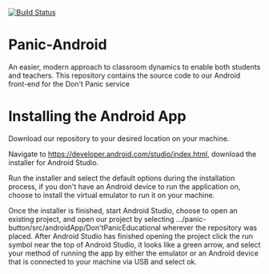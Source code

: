 [![Build Status](https://travis-ci.org/csi4999-panic-button/panic-android.svg?branch=master)](https://travis-ci.org/csi4999-panic-button/panic-android)

# Panic-Android

An easier, modern approach to classroom dynamics to enable both students and teachers. This repository contains the source code to our Android front-end for the Don't Panic service

# Installing the Android App

Download our repository to your desired location on your machine.

Navigate to https://developer.android.com/studio/index.html, download the installer for Android Studio.

Run the installer and select the default options during the installation process, if you don't have an Android device to run the application on, choose to install the virtual emulator to run it on your machine.

Once the installer is finished, start Android Studio, choose to open an existing project, and open our project by selecting .../panic-button/src/androidApp/Don'tPanicEducational wherever the repository was placed. After Android Studio has finished opening the project click the run symbol near the top of Android Studio, it looks like a green arrow, and select your method of running the app by either the emulator or an Android device that is connected to your machine via USB and select ok.
